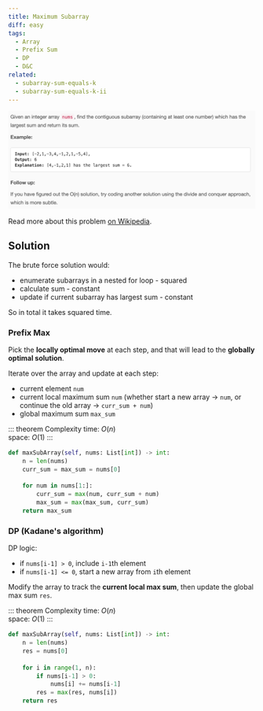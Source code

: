 ```yaml
---
title: Maximum Subarray
diff: easy
tags:
  - Array
  - Prefix Sum
  - DP
  - D&C
related:
  - subarray-sum-equals-k
  - subarray-sum-equals-k-ii
---
```


<img class="medium-zoom" src="/algo/maximum-subarray.png" alt="https://leetcode.com/problems/maximum-subarray">

Read more about this problem [on Wikipedia](https://en.wikipedia.org/wiki/Maximum_subarray_problem).

## Solution

The brute force solution would:

- enumerate subarrays in a nested for loop - squared
- calculate sum - constant
- update if current subarray has largest sum - constant

So in total it takes squared time.

### Prefix Max

Pick the **locally optimal move** at each step, and that will lead to the **globally optimal solution**.

Iterate over the array and update at each step:

- current element `num`
- current local maximum sum `num` (whether start a new array $\rightarrow$ `num`, or continue the old array $\rightarrow$ `curr_sum + num`)
- global maximum sum `max_sum`

::: theorem Complexity
time: $O(n)$  
space: $O(1)$
:::

```py
def maxSubArray(self, nums: List[int]) -> int:
    n = len(nums)
    curr_sum = max_sum = nums[0]

    for num in nums[1:]:
        curr_sum = max(num, curr_sum + num)
        max_sum = max(max_sum, curr_sum)
    return max_sum
```

### DP (Kadane's algorithm)

DP logic:

- if `nums[i-1] > 0`, include `i-1`th element
- if `nums[i-1] <= 0`, start a new array from `i`th element

Modify the array to track the **current local max sum**, then update the global max sum `res`.

::: theorem Complexity
time: $O(n)$  
space: $O(1)$
:::

```py
def maxSubArray(self, nums: List[int]) -> int:
    n = len(nums)
    res = nums[0]

    for i in range(1, n):
        if nums[i-1] > 0:
            nums[i] += nums[i-1]
        res = max(res, nums[i])
    return res
```
